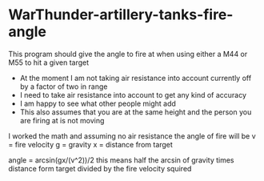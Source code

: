# WarThunder-artillery-tanks-fire-angle
This program should give the angle to fire at when using either a M44 or M55 to hit a given target

- At the moment I am not taking air resistance into account currently off by a factor of two in range
- I need to take air resistance into account to get any kind of accuracy
- I am happy to see what other people might add
- This also assumes that you are at the same height and the person you are firing at is not moving


I worked the math and assuming no air resistance the angle of fire will be
v = fire velocity
g = gravity
x = distance from target

angle = arcsin(gx/(v^2))/2
this means half the arcsin of gravity times distance form target
divided by the fire velocity squired